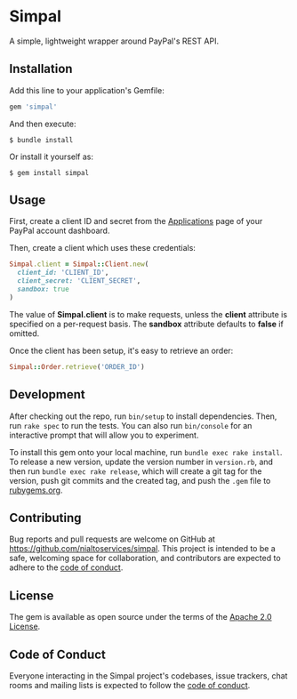 # Simpal

A simple, lightweight wrapper around PayPal's REST API.

## Installation

Add this line to your application's Gemfile:

```ruby
gem 'simpal'
```

And then execute:

    $ bundle install

Or install it yourself as:

    $ gem install simpal

## Usage

First, create a client ID and secret from the [Applications](https://developer.paypal.com/developer/applications) page
of your PayPal account dashboard.

Then, create a client which uses these credentials:

```ruby
Simpal.client = Simpal::Client.new(
  client_id: 'CLIENT_ID',
  client_secret: 'CLIENT_SECRET',
  sandbox: true
)
```

The value of **Simpal.client** is to make requests, unless the **client** attribute is specified on a per-request basis.
The **sandbox** attribute defaults to **false** if omitted.

Once the client has been setup, it's easy to retrieve an order:

```ruby
Simpal::Order.retrieve('ORDER_ID')
```

## Development

After checking out the repo, run `bin/setup` to install dependencies. Then, run `rake spec` to run the tests. You can also run `bin/console` for an interactive prompt that will allow you to experiment.

To install this gem onto your local machine, run `bundle exec rake install`. To release a new version, update the version number in `version.rb`, and then run `bundle exec rake release`, which will create a git tag for the version, push git commits and the created tag, and push the `.gem` file to [rubygems.org](https://rubygems.org).

## Contributing

Bug reports and pull requests are welcome on GitHub at https://github.com/nialtoservices/simpal. This project is intended to be a safe, welcoming space for collaboration, and contributors are expected to adhere to the [code of conduct](https://github.com/nialtoservices/simpal/blob/main/CODE_OF_CONDUCT.md).

## License

The gem is available as open source under the terms of the [Apache 2.0 License](https://opensource.org/licenses/Apache-2.0).

## Code of Conduct

Everyone interacting in the Simpal project's codebases, issue trackers, chat rooms and mailing lists is expected to follow the [code of conduct](https://github.com/[USERNAME]/simpal/blob/main/CODE_OF_CONDUCT.md).
